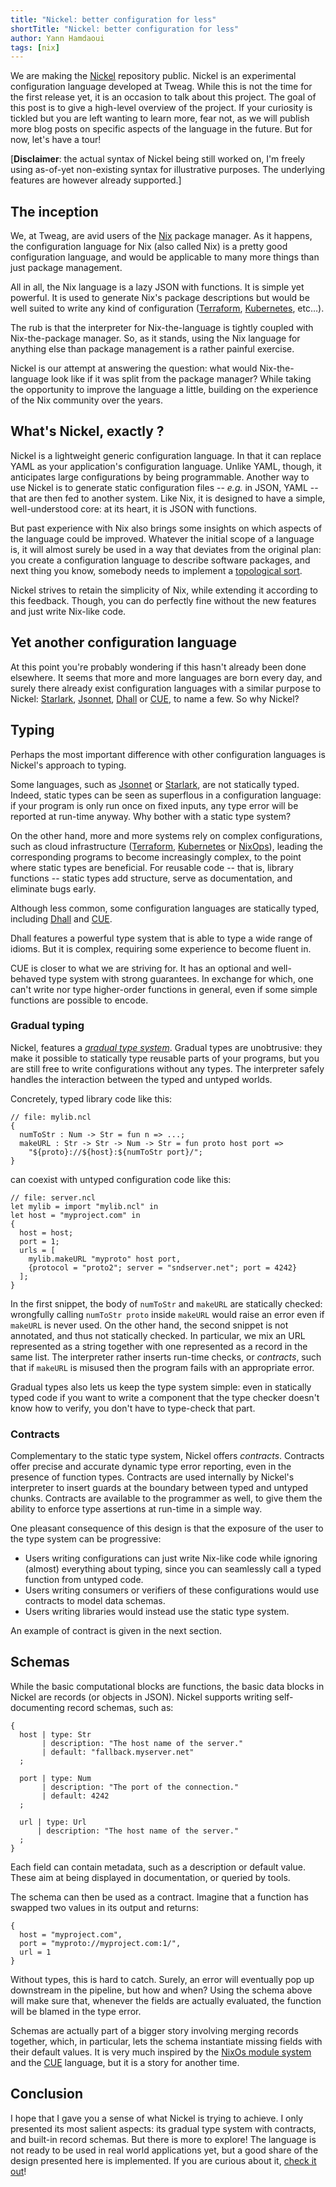 ```yaml
---
title: "Nickel: better configuration for less"
shortTitle: "Nickel: better configuration for less"
author: Yann Hamdaoui
tags: [nix]
---
```


We are making the [Nickel][nickel] repository public. Nickel is an experimental configuration
language developed at Tweag. While this is not the time for the first
release yet, it is an occasion to talk about this project. The goal of this
post is to give a high-level overview of the project. If your curiosity is tickled
but you are left wanting to learn more, fear not, as we will publish
more blog posts on specific aspects of the language in the future. But for
now, let's have a tour!

\[**Disclaimer**: the actual syntax of Nickel being still worked on, I'm freely
using as-of-yet non-existing syntax for illustrative purposes. The underlying
features are however already supported.\]

## The inception

We, at Tweag, are avid users of the [Nix][nix] package manager. As it
happens, the configuration language for Nix (also called Nix) is
a pretty good configuration language, and would be applicable to many
more things than just package management.

All in all, the Nix language is a lazy JSON with functions. It is
simple yet powerful. It is used to generate Nix's package descriptions
but would be well
suited to write any kind of configuration ([Terraform][terraform],
[Kubernetes][kubernetes], etc…).

The rub is that the interpreter for Nix-the-language is tightly
coupled with Nix-the-package manager. So, as it stands, using the
Nix language for anything else than package management is a rather
painful exercise.

Nickel is our attempt at answering the question: what would
Nix-the-language look like if it was split from the package manager?
While taking the opportunity to improve the language a little,
building on the experience of the Nix community over the years.

## What's Nickel, exactly ?

Nickel is a lightweight generic configuration language. In that it can
replace YAML as your application's configuration language. Unlike
YAML, though, it anticipates large configurations by being
programmable. Another way to use Nickel is to generate static
configuration files -- _e.g._ in JSON, YAML -- that are then fed to another system. Like
Nix, it is designed to have a simple, well-understood core: at its
heart, it is JSON with functions.

But past experience with Nix also brings some insights on which aspects of the
language could be improved. Whatever the initial scope of a language is, it will
almost surely be used in a way that deviates from the original plan: you create
a configuration language to describe software packages, and next thing you know,
somebody needs to implement a [topological sort][toposort].

Nickel strives to retain the simplicity of Nix, while extending it
according to this feedback.
Though, you can do perfectly fine without the new features and just write Nix-like code.

## Yet another configuration language

At this point you're probably wondering if this hasn't already been done elsewhere.
It seems that more and more languages are born every day, and surely there
already exist configuration languages with a similar purpose to Nickel:
[Starlark][starlark], [Jsonnet][jsonnet], [Dhall][dhall] or [CUE][cue], to name
a few. So why Nickel?

## Typing

Perhaps the most important difference with other configuration languages is
Nickel's approach to typing.

Some languages, such as [Jsonnet][jsonnet] or [Starlark][starlark], are not
statically typed. Indeed, static types can be seen as superflous in a configuration
language: if your program is only run once on fixed inputs, any type error will
be reported at run-time anyway. Why bother with a static type system?

On the other hand, more and more systems rely on complex configurations, such as
cloud infrastructure ([Terraform][terraform], [Kubernetes][kubernetes] or
[NixOps][nix-ops]), leading the corresponding programs to become increasingly
complex, to the point where static types are beneficial. For reusable code --
that is, library functions -- static types add structure, serve as
documentation, and eliminate bugs early.

Although less common, some configuration languages are statically typed,
including [Dhall][dhall] and [CUE][cue].

Dhall features a powerful type system that is able to type a wide range of
idioms. But it is complex, requiring some experience to become fluent in.

CUE is closer to what we are striving for. It has an optional and well-behaved
type system with strong guarantees. In exchange for which, one can't write nor
type higher-order functions in general, even if some simple functions are
possible to encode.

### Gradual typing

Nickel, features a [_gradual type system_][gradual-typing].
Gradual types are unobtrusive: they make it possible to statically
type reusable parts of your programs, but you are still free to write
configurations without any types. The
interpreter safely handles the interaction between the typed and untyped worlds.

Concretely, typed library code like this:

```
// file: mylib.ncl
{
  numToStr : Num -> Str = fun n => ...;
  makeURL : Str -> Str -> Num -> Str = fun proto host port =>
    "${proto}://${host}:${numToStr port}/";
}
```

can coexist with untyped configuration code like this:

```
// file: server.ncl
let mylib = import "mylib.ncl" in
let host = "myproject.com" in
{
  host = host;
  port = 1;
  urls = [
    mylib.makeURL "myproto" host port,
    {protocol = "proto2"; server = "sndserver.net"; port = 4242}
  ];
}
```

In the first snippet, the body of `numToStr` and `makeURL` are statically
checked: wrongfully calling `numToStr proto` inside `makeURL` would raise an
error even if `makeURL` is never used. On the other hand, the second snippet is
not annotated, and thus not statically checked. In particular, we mix an URL
represented as a string together with one represented as a record in the same
list. The interpreter rather inserts run-time checks, or _contracts_, such
that if `makeURL` is misused then the program fails with an
appropriate error.

Gradual types also lets us keep the type system simple: even in
statically typed code if you want to write a component that the type
checker doesn't know how to verify, you don't have to type-check that
part.

### Contracts

Complementary to the static type system, Nickel offers _contracts_. Contracts
offer precise and accurate dynamic type error reporting, even in the
presence of function types. Contracts are used internally by
Nickel's interpreter to insert guards at the boundary between typed and untyped
chunks. Contracts are available to the programmer as well, to give them the
ability to enforce type assertions at run-time in a simple way.

One pleasant consequence of this design is that the exposure of the user to the
type system can be progressive:

- Users writing configurations can just write Nix-like code while ignoring
  (almost) everything about typing, since you can seamlessly call a typed
  function from untyped code.
- Users writing consumers or verifiers of these configurations would use
  contracts to model data schemas.
- Users writing libraries would instead use the static type
  system.

An example of contract is given in the next section.

## Schemas

While the basic computational blocks are functions, the basic data blocks in
Nickel are records (or objects in JSON). Nickel supports writing self-documenting
record schemas, such as:

```
{
  host | type: Str
       | description: "The host name of the server."
       | default: "fallback.myserver.net"
  ;

  port | type: Num
       | description: "The port of the connection."
       | default: 4242
  ;

  url | type: Url
      | description: "The host name of the server."
  ;
}
```

Each field can contain metadata, such as a description or default
value. These aim at being displayed in documentation, or queried by
tools.

The schema can then be used as a contract. Imagine that a function has
swapped two values in its output and returns:

```
{
  host = "myproject.com",
  port = "myproto://myproject.com:1/",
  url = 1
}
```

Without types, this is hard to catch. Surely, an error will eventually pop up
downstream in the pipeline, but how and when? Using the schema above
will make sure that, whenever the fields are actually evaluated, the
function will be blamed in the type error.

Schemas are actually part of a bigger story involving merging records
together, which, in particular, lets the schema instantiate missing
fields with their default values. It is very much inspired by the
[NixOs module system][module-system] and the [CUE][cue] language, but
it is a story for another time.

## Conclusion

I hope that I gave you a sense of what Nickel is trying to achieve. I
only presented its most salient aspects: its gradual type system with
contracts, and built-in record schemas. But there is more to explore!
The language is not ready to be used in real world applications yet, but a good
share of the design presented here is implemented. If you are curious about it,
[check it out][nickel]!

[nix]: https://nixos.org/
[module-system]: https://nixos.org/manual/nixos/stable/index.html#sec-configuration-syntax
[nickel]: https://www.github.com/tweag/nickel
[starlark]: https://github.com/bazelbuild/starlark
[jsonnet]: https://jsonnet.org/
[dhall]: https://dhall-lang.org/
[cue]: https://cuelang.org/
[toposort]: https://github.com/NixOS/nixpkgs/pull/11484
[typescript]: https://www.typescriptlang.org/
[terraform]: https://www.terraform.io/
[kubernetes]: https://kubernetes.io/
[nix-ops]: https://github.com/NixOS/nixops
[gradual-typing]: https://en.wikipedia.org/wiki/Gradual_typing

